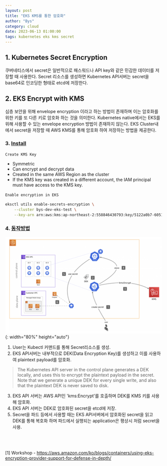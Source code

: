 ```yaml
---
layout: post
title: "EKS KMS를 통한 암호화"
author: "Bys"
category: cloud
date: 2023-06-13 01:00:00
tags: kubernetes eks kms secret
---
```


## 1. Kubernetes Secret Encryption
쿠버네티스에서 secret은 일반적으로 패스워드나 API key와 같은 민감한 데이터를 저장할 때 사용한다. Secret 리소스를 생성하면 Kubernetes API서버는 secret을 base64로 인코딩한 형태로 etcd에 저장한다. 

## 2. EKS Encrypt with KMS
심층 보안을 위해 envelope encryption 이라고 하는 방법이 존재하며 이는 암호화를 위한 키를 또 다른 키로 암호화 하는 것을 의미한다. Kubernetes native에서는 EKS를 위해 사용할 수 있는 envelope encryption 방법이 존재하지 않는다. 
EKS Cluster내에서 secret을 저장할 때 AWS KMS를 통해 암호화 하여 저장하는 방법을 제공한다. 


### 3. [Install](https://docs.aws.amazon.com/ko_kr/eks/latest/userguide/enable-kms.html)
`Create KMS Key`  
- Symmetric
- Can encrypt and decrypt data
- Created in the same AWS Region as the cluster
- If the KMS key was created in a different account, the IAM principal must have access to the KMS key.


`Enable encryption in EKS`  
```bash
eksctl utils enable-secrets-encryption \
    --cluster bys-dev-eks-test \
    --key-arn arn:aws:kms:ap-northeast-2:558846430793:key/5122a0b7-6051-4646-9447-b95ddd4d3408
```

### 4. [동작방법](https://aws.amazon.com/ko/blogs/containers/using-eks-encryption-provider-support-for-defense-in-depth/)

![eks-kms-encryption](/assets/it/cloud/eks/eks-kms-encryption.png){: width="80%" height="auto"}

1. User는 Kubectl 커맨드를 통해 Secret리소스를 생성.  
2. EKS API서버는 내부적으로 DEK(Data Encryption Key)를 생성하고 이를 사용하여 plaintext payload를 암호화.  
  > The Kubernetes API server in the control plane generates a DEK locally, and uses this to encrypt the plaintext payload in the secret. Note that we generate a unique DEK for every single write, and also that the plaintext DEK is never saved to disk.
3. EKS API 서버는 AWS API인 'kms:Encrypt'를 호출하며 DEK를 KMS 키를 사용해 암호화. 
4. EKS API 서버는 DEK로 암호화된 secret을 etcd에 저장. 
5. Secret을 파드 등에서 사용할 때는 EKS API서버에서 암호화된 secret을 읽고 DEK를 통해 복호화 하며 파드에서 실행되는 application은 평상시 처럼 secret을 사용.



<br><br><br>
[1] Workshop - https://aws.amazon.com/ko/blogs/containers/using-eks-encryption-provider-support-for-defense-in-depth/  